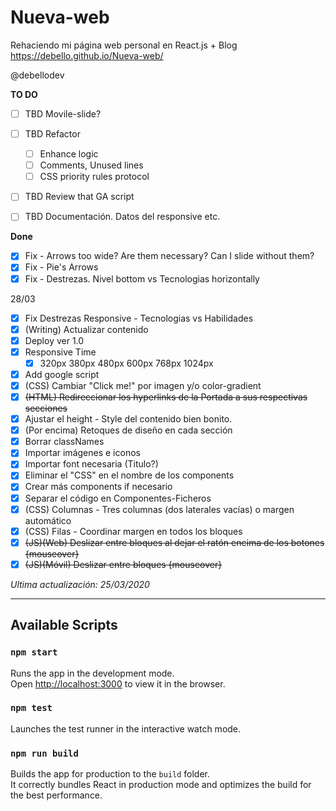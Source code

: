# Nueva-web
Rehaciendo mi página web personal en React.js + Blog
https://debello.github.io/Nueva-web/

@debellodev

**TO DO**
- [ ] TBD Movile-slide?
- [ ] TBD Refactor 
    - [ ] Enhance logic
    - [ ] Comments, Unused lines
    - [ ] CSS priority rules protocol
- [ ] TBD Review that GA script
- [ ] TBD Documentación. Datos del responsive etc.


**Done**
- [x] Fix - Arrows too wide? Are them necessary? Can I slide without them?
- [x] Fix - Pie's Arrows
- [x] Fix - Destrezas. Nivel bottom vs Tecnologias horizontally

28/03
- [x] Fix Destrezas Responsive - Tecnologias vs Habilidades
- [x] (Writing) Actualizar contenido
- [x] Deploy ver 1.0
- [x] Responsive Time 
    - [x] 320px 380px 480px 600px 768px 1024px
- [x] Add google script
- [x] (CSS) Cambiar "Click me!" por imagen y/o color-gradient
- [x] ~~(HTML) Redireccionar los hyperlinks de la Portada a sus respectivas secciones~~
- [x] Ajustar el height - Style del contenido bien bonito.
- [x] (Por encima) Retoques de diseño en cada sección
- [x] Borrar classNames
- [x] Importar imágenes e iconos 
- [x] Importar font necesaria (Titulo?)
- [x] Eliminar el "CSS" en el nombre de los components
- [x] Crear más components if necesario
- [x] Separar el código en Componentes-Ficheros
- [x] (CSS) Columnas - Tres columnas (dos laterales vacías) o margen automático
- [x] (CSS) Filas - Coordinar margen en todos los bloques
- [x] ~~(JS)(Web) Deslizar entre bloques al dejar el ratón encima de los botones {mouseover}~~
- [x] ~~(JS)(Móvil) Deslizar entre bloques {mouseover}~~

*Ultima actualización: 25/03/2020*




-------------------------------------------------------------------------

## Available Scripts

### `npm start`
Runs the app in the development mode.<br />
Open [http://localhost:3000](http://localhost:3000) to view it in the browser.

### `npm test`
Launches the test runner in the interactive watch mode.<br />


### `npm run build`
Builds the app for production to the `build` folder.<br />
It correctly bundles React in production mode and optimizes the build for the best performance.